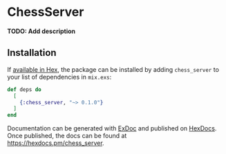 # ChessServer

**TODO: Add description**

## Installation

If [available in Hex](https://hex.pm/docs/publish), the package can be installed
by adding `chess_server` to your list of dependencies in `mix.exs`:

```elixir
def deps do
  [
    {:chess_server, "~> 0.1.0"}
  ]
end
```

Documentation can be generated with [ExDoc](https://github.com/elixir-lang/ex_doc)
and published on [HexDocs](https://hexdocs.pm). Once published, the docs can
be found at <https://hexdocs.pm/chess_server>.

